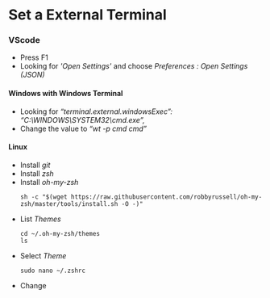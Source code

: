 # Set a External Terminal

### VScode
* Press F1
* Looking for _'Open Settings'_ and choose _Preferences : Open Settings (JSON)_

#### Windows with Windows Terminal
* Looking for _“terminal.external.windowsExec”: “C:\\WINDOWS\\SYSTEM32\\cmd.exe”,_
* Change the value to _“wt -p cmd cmd”_



#### Linux

* Install _git_
* Install _zsh_
* Install _oh-my-zsh_
    ```
    sh -c "$(wget https://raw.githubusercontent.com/robbyrussell/oh-my-zsh/master/tools/install.sh -O -)"
    ```
* List _Themes_
    ```
    cd ~/.oh-my-zsh/themes    
    ls
    ```
* Select _Theme_
    ```
    sudo nano ~/.zshrc
    ```
* Change 
